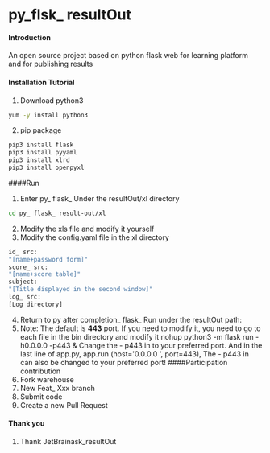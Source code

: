 
# py_flsk_ resultOut
#### Introduction
An open source project based on python flask web for learning platform and for publishing results
#### Installation Tutorial
1. Download python3
```sh
yum -y install python3
```
2. pip package
```sh
pip3 install flask
pip3 install pyyaml
pip3 install xlrd
pip3 install openpyxl
```
####Run
1. Enter py_ flask_ Under the resultOut/xl directory
```sh
cd py_ flask_ result-out/xl
```
2. Modify the xls file and modify it yourself
3. Modify the config.yaml file in the xl directory
```sh
id_ src:
"[name+password form]"
score_ src:
"[name+score table]"
subject:
"[Title displayed in the second window]"
log_ src:
[Log directory]
```
4. Return to py after completion_ flask_ Run under the resultOut path:
5. Note:
The default is **443** port. If you need to modify it, you need to go to each file in the bin directory and modify it
nohup python3 -m flask run -h0.0.0.0 -p443 &
Change the - p443 in to your preferred port.
And in the last line of app.py, app.run (host='0.0.0.0 ', port=443),
The - p443 in can also be changed to your preferred port!
####Participation contribution
1. Fork warehouse
2. New Feat_ Xxx branch
3. Submit code
4. Create a new Pull Request
#### Thank you
1. Thank JetBrainask_resultOut
